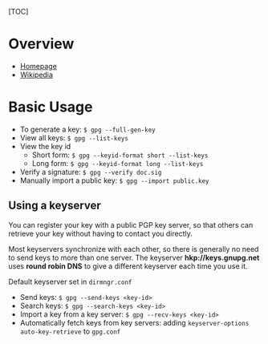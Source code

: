 [TOC]

# Overview
- [Homepage](https://www.gnupg.org/)
- [Wikipedia](https://en.wikipedia.org/wiki/GNU_Privacy_Guard)

# Basic Usage
- To generate a key: `$ gpg --full-gen-key`
- View all keys: `$ gpg --list-keys`
- View the key id
	+ Short form: `$ gpg --keyid-format short --list-keys`
	+ Long form: `$ gpg --keyid-format long --list-keys`
- Verify a signature: `$ gpg --verify doc.sig`
- Manually import a public key: `$ gpg --import public.key`

## Using a keyserver
You can register your key with a public PGP key server, so that others can retrieve your key without having to contact you directly.

Most keyservers synchronize with each other, so there is generally no need to send keys to more than one server. The keyserver **hkp://keys.gnupg.net** uses **round robin DNS** to give a different keyserver each time you use it.

Default keyserver set in `dirmngr.conf`

+ Send keys: `$ gpg --send-keys <key-id>`
+ Search keys: `$ gpg --search-keys <key-id>`
+ Import a key from a key server: `$ gpg --recv-keys <key-id>`
+ Automatically fetch keys from key servers: adding `keyserver-options auto-key-retrieve` to `gpg.conf`
